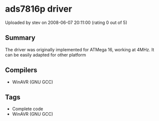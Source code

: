 # ads7816p driver

Uploaded by stev on 2008-06-07 20:11:00 (rating 0 out of 5)

## Summary

The driver was originally implemented for ATMega 16, working at 4MHz. It can be easily adapted for other platform

## Compilers

- WinAVR (GNU GCC)

## Tags

- Complete code
- WinAVR (GNU GCC)
